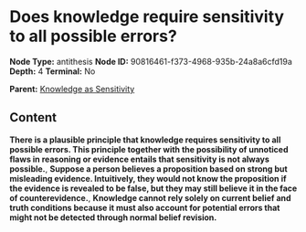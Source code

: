 # Does knowledge require sensitivity to all possible errors?

**Node Type:** antithesis
**Node ID:** 90816461-f373-4968-935b-24a8a6cfd19a
**Depth:** 4
**Terminal:** No

**Parent:** [Knowledge as Sensitivity](knowledge-as-sensitivity-synthesis-e88cb550-3d2c-41d6-a550-a96af77d5cc7.md)

## Content

**There is a plausible principle that knowledge requires sensitivity to all possible errors. This principle together with the possibility of unnoticed flaws in reasoning or evidence entails that sensitivity is not always possible.**, **Suppose a person believes a proposition based on strong but misleading evidence. Intuitively, they would not know the proposition if the evidence is revealed to be false, but they may still believe it in the face of counterevidence.**, **Knowledge cannot rely solely on current belief and truth conditions because it must also account for potential errors that might not be detected through normal belief revision.**

